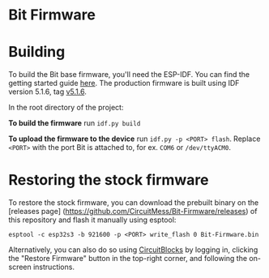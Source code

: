 # Bit Firmware

# Building
To build the Bit base firmware, you'll need the ESP-IDF. You can find the getting started
guide [here](https://docs.espressif.com/projects/esp-idf/en/latest/esp32/get-started/). The
production firmware is built using IDF version 5.1.6, tag [v5.1.6](https://github.com/espressif/esp-idf/tree/v5.1.6).

In the root directory of the project:

**To build the firmware** run ```idf.py build```

**To upload the firmware to the device** run ```idf.py -p <PORT> flash```. Replace `<PORT>` with
the port Bit is attached to, for ex. ```COM6``` or ```/dev/ttyACM0```.

# Restoring the stock firmware
To restore the stock firmware, you can download the prebuilt binary on the [releases page]
(https://github.com/CircuitMess/Bit-Firmware/releases) of this repository
and flash it manually using esptool:
```shell
esptool -c esp32s3 -b 921600 -p <PORT> write_flash 0 Bit-Firmware.bin
```

Alternatively, you can also do so using [CircuitBlocks](https://code.circuitmess.com/) by
logging in, clicking the "Restore Firmware" button in the top-right corner, and following the
on-screen instructions.